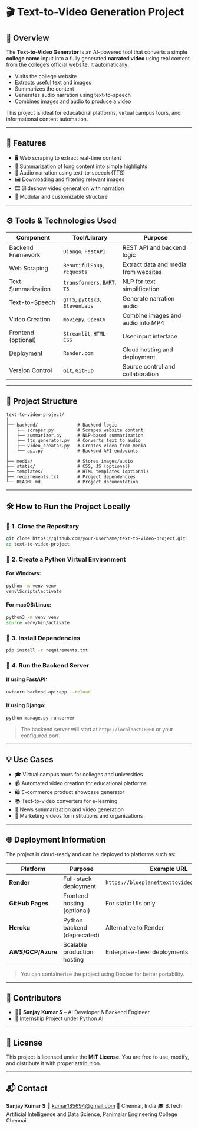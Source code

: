 # 🎬 Text-to-Video Generation Project

## 🚀 Overview

The **Text-to-Video Generator** is an AI-powered tool that converts a simple **college name** input into a fully generated **narrated video** using real content from the college’s official website. It automatically:

* Visits the college website
* Extracts useful text and images
* Summarizes the content
* Generates audio narration using text-to-speech
* Combines images and audio to produce a video

This project is ideal for educational platforms, virtual campus tours, and informational content automation.

---

## 🧠 Features

* 🖥️ Web scraping to extract real-time content
* 🧾 Summarization of long content into simple highlights
* 🎤 Audio narration using text-to-speech (TTS)
* 🖼️ Downloading and filtering relevant images
* 🎞️ Slideshow video generation with narration
* 🔁 Modular and customizable structure

---

## ⚙️ Tools & Technologies Used

| Component           | Tool/Library                    | Purpose                              |
| ------------------- | ------------------------------- | ------------------------------------ |
| Backend Framework   | `Django`, `FastAPI`             | REST API and backend logic           |
| Web Scraping        | `BeautifulSoup`, `requests`     | Extract data and media from websites |
| Text Summarization  | `transformers`, `BART`, `T5`    | NLP for text simplification          |
| Text-to-Speech      | `gTTS`, `pyttsx3`, `ElevenLabs` | Generate narration audio             |
| Video Creation      | `moviepy`, `OpenCV`             | Combine images and audio into MP4    |
| Frontend (optional) | `Streamlit`, `HTML-CSS`         | User input interface                 |
| Deployment          | `Render.com`                    | Cloud hosting and deployment         |
| Version Control     | `Git`, `GitHub`                 | Source control and collaboration     |

---

## 📂 Project Structure

```
text-to-video-project/
│
├── backend/               # Backend logic
│   ├── scraper.py         # Scrapes website content
│   ├── summarizer.py      # NLP-based summarization
│   ├── tts_generator.py   # Converts text to audio
│   ├── video_creator.py   # Creates video from media
│   └── api.py             # Backend API endpoints
│
├── media/                 # Stores images/audio
├── static/                # CSS, JS (optional)
├── templates/             # HTML templates (optional)
├── requirements.txt       # Project dependencies
└── README.md              # Project documentation
```

---

## 🛠️ How to Run the Project Locally

### 🔹 1. Clone the Repository

```bash
git clone https://github.com/your-username/text-to-video-project.git
cd text-to-video-project
```

### 🔹 2. Create a Python Virtual Environment

#### For Windows:

```bash
python -m venv venv
venv\Scripts\activate
```

#### For macOS/Linux:

```bash
python3 -m venv venv
source venv/bin/activate
```

### 🔹 3. Install Dependencies

```bash
pip install -r requirements.txt
```

### 🔹 4. Run the Backend Server

#### If using FastAPI:

```bash
uvicorn backend.api:app --reload
```

#### If using Django:

```bash
python manage.py runserver
```

> The backend server will start at `http://localhost:8000` or your configured port.

---

## 💡 Use Cases

* 🎓 Virtual campus tours for colleges and universities
* 📹 Automated video creation for educational platforms
* 🛍️ E-commerce product showcase generator
* 📚 Text-to-video converters for e-learning
* 📰 News summarization and video generation
* 📢 Marketing videos for institutions and organizations

---

## 🌐 Deployment Information

The project is cloud-ready and can be deployed to platforms such as:

| Platform          | Purpose                     | Example URL                                  |
| ----------------- | --------------------------- | -------------------------------------------- |
| **Render**        | Full-stack deployment       | `https://blueplanettexttovideo.onrender.com` |
| **GitHub Pages**  | Frontend hosting (optional) | For static UIs only                          |
| **Heroku**        | Python backend (deprecated) | Alternative to Render                        |
| **AWS/GCP/Azure** | Scalable production hosting | Enterprise-level deployments                 |

> You can containerize the project using Docker for better portability.

---

## 🙌 Contributors

* 👨‍💻 **Sanjay Kumar S** – AI Developer & Backend Engineer
* 🧪 Internship Project under Python AI

---

## 📃 License

This project is licensed under the **MIT License**. You are free to use, modify, and distribute it with proper attribution.

---

## 📬 Contact

**Sanjay Kumar S**
📧 [kumar185694@gmail.com](mailto:kumar185694@gmail.com)
📍 Chennai, India
🎓 B.Tech Artificial Intelligence and Data Science, Panimalar Engineering College Chennai

